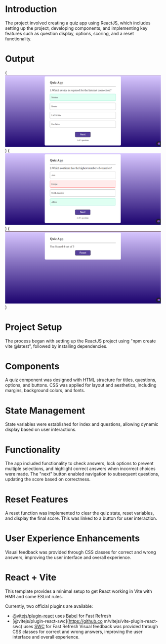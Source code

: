 # Introduction
 
 The project involved creating a quiz app using ReactJS, which includes setting up the project, developing components, and implementing key features such as question display, options, scoring, and a reset functionality.

# Output
(![output1](<./src/components/Images/first output.png>))
(![output2](<./src/components/Images/second output.png>))
(![output3](<./src/components/Images/Third output.png>))


# Project Setup
The process began with setting up the ReactJS project using "npm create vite @latest", followed by installing dependencies.

# Components
A quiz component was designed with HTML structure for titles, questions, options, and buttons. CSS was applied for layout and aesthetics, including margins, background colors, and fonts.

# State Management
State variables were established for index and questions, allowing dynamic display based on user interactions.

# Functionality
The app included functionality to check answers, lock options to prevent multiple selections, and highlight correct answers when incorrect choices were made. The "next" button enabled navigation to subsequent questions, updating the score based on correctness.

# Reset Features
A reset function was implemented to clear the quiz state, reset variables, and display the final score. This was linked to a button for user interaction.

# User Experience Enhancements
Visual feedback was provided through CSS classes for correct and wrong answers, improving the user interface and overall experience.



# React + Vite

This template provides a minimal setup to get React working in Vite with HMR and some ESLint rules.

Currently, two official plugins are available:

- [@vitejs/plugin-react](https://github.com/vitejs/vite-plugin-react/blob/main/packages/plugin-react/README.md) uses [Babel](https://babeljs.io/) for Fast Refresh
- [@vitejs/plugin-react-swc](https://github.co
m/vitejs/vite-plugin-react-swc) uses [SWC](https://swc.rs/) for Fast Refresh
Visual feedback was provided through CSS classes for correct and wrong answers, improving the user interface and overall experience.